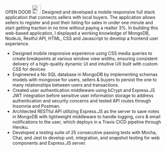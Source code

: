 OPEN DOOR <img src="https://user-images.githubusercontent.com/1303154/88677602-1635ba80-d120-11ea-84d8-d263ba5fc3c0.gif" width="28px" alt="hi">
Designed and developed a mobile responsive full stack application that connects sellers with local buyers. 
The application allows sellers to register and post their listing for sales in under one minute and start getting 
traction in no time without paying a realtor 3%. In building this web-based application, I displayed a working knowledge
of MongoDB, NodeJs, Restful API,  HTML, CSS and Javascript to develop a frontend user experience.



- Designed mobile responsive experience using CSS media queries to create breakpoints at various window view widths,
  ensuring consistent delivery of a high-quality dynamic UI and intuitive UX built with custom CSS for devices
- Engineered a No SQL database in MongoDB by implementing schemas models with mongoose for users, sellers & buyers
  to persist the one to many relationships between users and transactions.
- Created user authentication middleware using bCrypt and Express.JS JWT integration before sensitive user information
  storage to address authentication and security concerns and tested API routes through Insomnia and Postman.
- Architected RESTful API utilizing Express.JS as the server to save notes in MongoDB with lightweight middleware to
   handle logging, cors & email notifications to the user, which deploys in a Travis CICD pipeline through Heroku.
- Developed a testing suite of 25 consecutive passing tests with Mocha, Chai, and Jest to develop unit, integration,
   and snapshot testing for web components and Express.JS server.


